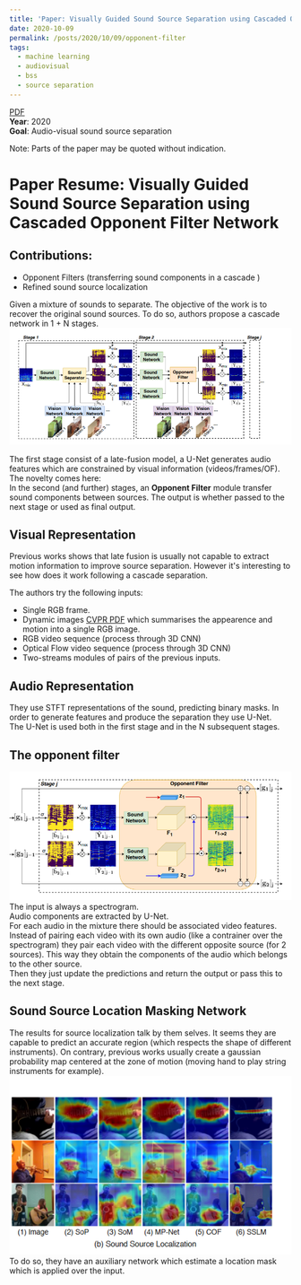 ```yaml
---
title: 'Paper: Visually Guided Sound Source Separation using Cascaded Opponent Filter Network'
date: 2020-10-09
permalink: /posts/2020/10/09/opponent-filter
tags:
  - machine learning
  - audiovisual
  - bss
  - source separation
---
```

[PDF](https://arxiv.org/pdf/2006.03028.pdf)  
**Year**: 2020  
**Goal**: Audio-visual sound source separation







Note: Parts of the paper may be quoted without indication.  

# Paper Resume: Visually Guided Sound Source Separation using Cascaded Opponent Filter Network  
## Contributions:   
* Opponent Filters (transferring sound components in a cascade )
* Refined sound source localization

Given a mixture of sounds to separate. The objective of the work is to recover the original sound sources. 
To do so, authors propose a cascade network in 1 + N stages.  
![img](/images/papers/opponent_filter.png)  

The first stage consist of a late-fusion model, a U-Net generates audio features which are constrained by visual information (videos/frames/OF). The novelty comes here:  
In the second (and further) stages, an **Opponent Filter** module transfer sound components between sources. The output is whether passed to the next stage or used as final output. 

## Visual Representation  
Previous works shows that late fusion is usually not capable to extract motion information to improve source separation. However it's interesting to see how does it work following a cascade separation.  
  
The authors try the following inputs:
- Single RGB frame.  
- Dynamic images [CVPR PDF](https://www.cv-foundation.org/openaccess/content_cvpr_2016/papers/Bilen_Dynamic_Image_Networks_CVPR_2016_paper.pdf) which summarises the appearence and motion into a single RGB image.  
- RGB video sequence (process through 3D CNN)  
- Optical Flow video sequence (process through 3D CNN)  
- Two-streams modules of pairs of the previous inputs.  

## Audio Representation  
They use STFT representations of the sound, predicting binary masks. In order to generate features and produce the separation they use U-Net.  
The U-Net is used both in the first stage and in the N subsequent stages.  
## The opponent filter  
![img](/images/papers/opponent_filter_arch.PNG)  
The input is always a spectrogram.  
Audio components are extracted by U-Net.  
For each audio in the mixture there should be associated video features. Instead of pairing each video with its own audio (like a contrainer over the spectrogram) they pair each video with the different opposite source (for 2 sources). This way they obtain the components of the audio which belongs to the other source.  
Then they just update the predictions and return the output or pass this to the next stage.

## Sound Source Location Masking Network  
The results for source localization talk by them selves.  It seems they are capable to predict an accurate region (which respects the shape of different instruments).  On contrary, previous works usually create a gaussian probability map centered at the zone of motion (moving hand to play string instruments for example).  
![img](/images/papers/localization_opponent_filters.PNG)  
To do so, they have an auxiliary network which estimate a location mask which is applied over the input. 
